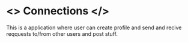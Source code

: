 # <> Connections </>

This is a application where user can create profile and send and recive reqquests to/from other users and post stuff.

## 
